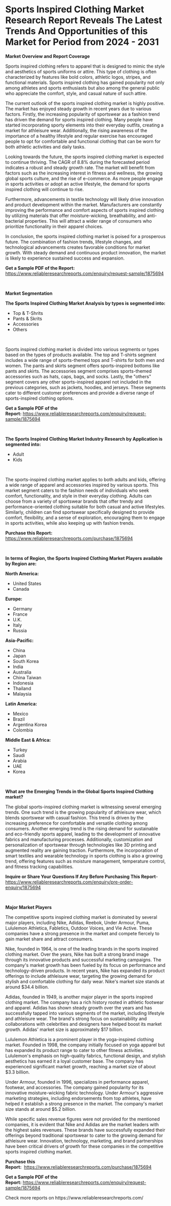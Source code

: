 <p><h1>Sports Inspired Clothing Market Research Report Reveals The Latest Trends And Opportunities of this Market for Period from 2024 - 2031</h1></p><p><strong>Market Overview and Report Coverage</strong></p>
<p><p>Sports inspired clothing refers to apparel that is designed to mimic the style and aesthetics of sports uniforms or attire. This type of clothing is often characterized by features like bold colors, athletic logos, stripes, and functional materials. Sports inspired clothing has gained popularity not only among athletes and sports enthusiasts but also among the general public who appreciate the comfort, style, and casual nature of such attire.</p><p>The current outlook of the sports inspired clothing market is highly positive. The market has enjoyed steady growth in recent years due to various factors. Firstly, the increasing popularity of sportswear as a fashion trend has driven the demand for sports inspired clothing. Many people have started incorporating sporty elements into their everyday outfits, creating a market for athleisure wear. Additionally, the rising awareness of the importance of a healthy lifestyle and regular exercise has encouraged people to opt for comfortable and functional clothing that can be worn for both athletic activities and daily tasks.</p><p>Looking towards the future, the sports inspired clothing market is expected to continue thriving. The CAGR of 8.8% during the forecasted period indicates a robust and steady growth rate. The market will benefit from factors such as the increasing interest in fitness and wellness, the growing global sports culture, and the rise of e-commerce. As more people engage in sports activities or adopt an active lifestyle, the demand for sports inspired clothing will continue to rise.</p><p>Furthermore, advancements in textile technology will likely drive innovation and product development within the market. Manufacturers are constantly improving the performance and comfort aspects of sports inspired clothing by utilizing materials that offer moisture-wicking, breathability, and anti-bacterial properties. This will attract a wider range of consumers who prioritize functionality in their apparel choices.</p><p>In conclusion, the sports inspired clothing market is poised for a prosperous future. The combination of fashion trends, lifestyle changes, and technological advancements creates favorable conditions for market growth. With steady demand and continuous product innovation, the market is likely to experience sustained success and expansion.</p></p>
<p><strong>Get a Sample PDF of the Report:</strong> <a href="https://www.reliableresearchreports.com/enquiry/request-sample/1875694">https://www.reliableresearchreports.com/enquiry/request-sample/1875694</a></p>
<p>&nbsp;</p>
<p><strong>Market Segmentation</strong></p>
<p><strong>The Sports Inspired Clothing Market Analysis by types is segmented into:</strong></p>
<p><ul><li>Top & T-Shrits</li><li>Pants & Skrits</li><li>Accessories</li><li>Others</li></ul></p>
<p>&nbsp;</p>
<p><p>Sports inspired clothing market is divided into various segments or types based on the types of products available. The top and T-shirts segment includes a wide range of sports-themed tops and T-shirts for both men and women. The pants and skirts segment offers sports-inspired bottoms like pants and skirts. The accessories segment comprises sports-themed accessories such as hats, caps, bags, and socks. Lastly, the "others" segment covers any other sports-inspired apparel not included in the previous categories, such as jackets, hoodies, and jerseys. These segments cater to different customer preferences and provide a diverse range of sports-inspired clothing options.</p></p>
<p><strong>Get a Sample PDF of the Report:</strong>&nbsp;<a href="https://www.reliableresearchreports.com/enquiry/request-sample/1875694">https://www.reliableresearchreports.com/enquiry/request-sample/1875694</a></p>
<p>&nbsp;</p>
<p><strong>The Sports Inspired Clothing Market Industry Research by Application is segmented into:</strong></p>
<p><ul><li>Adult</li><li>Kids</li></ul></p>
<p>&nbsp;</p>
<p><p>The sports-inspired clothing market applies to both adults and kids, offering a wide range of apparel and accessories inspired by various sports. This market segment caters to the fashion needs of individuals who seek comfort, functionality, and style in their everyday clothing. Adults can choose from a variety of sportswear brands that offer trendy and performance-oriented clothing suitable for both casual and active lifestyles. Similarly, children can find sportswear specifically designed to provide comfort, flexibility, and a sense of exploration, encouraging them to engage in sports activities, while also keeping up with fashion trends.</p></p>
<p><strong>Purchase this Report:</strong>&nbsp; <a href="https://www.reliableresearchreports.com/purchase/1875694">https://www.reliableresearchreports.com/purchase/1875694</a></p>
<p>&nbsp;</p>
<p><strong>In terms of Region, the Sports Inspired Clothing Market Players available by Region are:</strong></p>
<p>
    <p> <strong> North America: </strong>
        <ul>
            <li>United States</li>
            <li>Canada</li>
        </ul>
        </p> 
    <p> <strong> Europe: </strong>
        <ul>
            <li>Germany</li>
            <li>France</li>
            <li>U.K.</li>
            <li>Italy</li>
            <li>Russia</li>
        </ul>
        </p> 
    <p> <strong> Asia-Pacific: </strong>
        <ul>
            <li>China</li>
            <li>Japan</li>
            <li>South Korea</li>
            <li>India</li>
            <li>Australia</li>
            <li>China Taiwan</li>
            <li>Indonesia</li>
            <li>Thailand</li>
            <li>Malaysia</li>
        </ul>
        </p> 
    <p> <strong> Latin America: </strong>
        <ul>
            <li>Mexico</li>
            <li>Brazil</li>
            <li>Argentina Korea</li>
            <li>Colombia</li>
        </ul>
        </p> 
    <p> <strong> Middle East & Africa: </strong>
        <ul>
            <li>Turkey</li>
            <li>Saudi</li>
            <li>Arabia</li>
            <li>UAE</li>
            <li>Korea</li>
        </ul>
    </p>
    </p>
<p>&nbsp;</p>
<p><strong>What are the Emerging Trends in the Global Sports Inspired Clothing market?</strong></p>
<p><p>The global sports-inspired clothing market is witnessing several emerging trends. One such trend is the growing popularity of athleisure wear, which blends sportswear with casual fashion. This trend is driven by the increasing preference for comfortable and versatile clothing among consumers. Another emerging trend is the rising demand for sustainable and eco-friendly sports apparel, leading to the development of innovative fabrics and manufacturing processes. Additionally, customization and personalization of sportswear through technologies like 3D printing and augmented reality are gaining traction. Furthermore, the incorporation of smart textiles and wearable technology in sports clothing is also a growing trend, offering features such as moisture management, temperature control, and fitness tracking capabilities.</p></p>
<p><strong>Inquire or Share Your Questions If Any Before Purchasing This Report</strong>- <a href="https://www.reliableresearchreports.com/enquiry/pre-order-enquiry/1875694">https://www.reliableresearchreports.com/enquiry/pre-order-enquiry/1875694</a></p>
<p>&nbsp;</p>
<p><strong>Major Market Players</strong></p>
<p><p>The competitive sports inspired clothing market is dominated by several major players, including Nike, Adidas, Reebok, Under Armour, Puma, Lululemon Athletica, Fabletics, Outdoor Voices, and Vie Active. These companies have a strong presence in the market and compete fiercely to gain market share and attract consumers.</p><p>Nike, founded in 1964, is one of the leading brands in the sports inspired clothing market. Over the years, Nike has built a strong brand image through its innovative products and successful marketing campaigns. The company's market growth has been fueled by its focus on performance and technology-driven products. In recent years, Nike has expanded its product offerings to include athleisure wear, targeting the growing demand for stylish and comfortable clothing for daily wear. Nike's market size stands at around $34.4 billion.</p><p>Adidas, founded in 1949, is another major player in the sports inspired clothing market. The company has a rich history rooted in athletic footwear and apparel. Adidas has shown steady growth over the years and has successfully tapped into various segments of the market, including lifestyle and athleisure wear. The brand's strong focus on sustainability and collaborations with celebrities and designers have helped boost its market growth. Adidas' market size is approximately $17 billion.</p><p>Lululemon Athletica is a prominent player in the yoga-inspired clothing market. Founded in 1998, the company initially focused on yoga apparel but has expanded its product range to cater to other fitness activities. Lululemon's emphasis on high-quality fabrics, functional design, and stylish aesthetics has earned it a loyal customer base. The company has experienced significant market growth, reaching a market size of about $3.3 billion.</p><p>Under Armour, founded in 1996, specializes in performance apparel, footwear, and accessories. The company gained popularity for its innovative moisture-wicking fabric technology. Under Armour's aggressive marketing strategies, including endorsements from top athletes, have helped it establish a strong presence in the market. The company's market size stands at around $5.2 billion.</p><p>While specific sales revenue figures were not provided for the mentioned companies, it is evident that Nike and Adidas are the market leaders with the highest sales revenues. These brands have successfully expanded their offerings beyond traditional sportswear to cater to the growing demand for athleisure wear. Innovation, technology, marketing, and brand partnerships have been critical drivers of growth for these companies in the competitive sports inspired clothing market.</p></p>
<p><strong>Purchase this Report:</strong>&nbsp;&nbsp;<a href="https://www.reliableresearchreports.com/purchase/1875694">https://www.reliableresearchreports.com/purchase/1875694</a></p>
<p></p>
<p><strong>Get a Sample PDF of the Report:</strong>&nbsp;<a href="https://www.reliableresearchreports.com/enquiry/request-sample/1875694">https://www.reliableresearchreports.com/enquiry/request-sample/1875694</a></p>
<p>Check more reports on https://www.reliableresearchreports.com/</p>